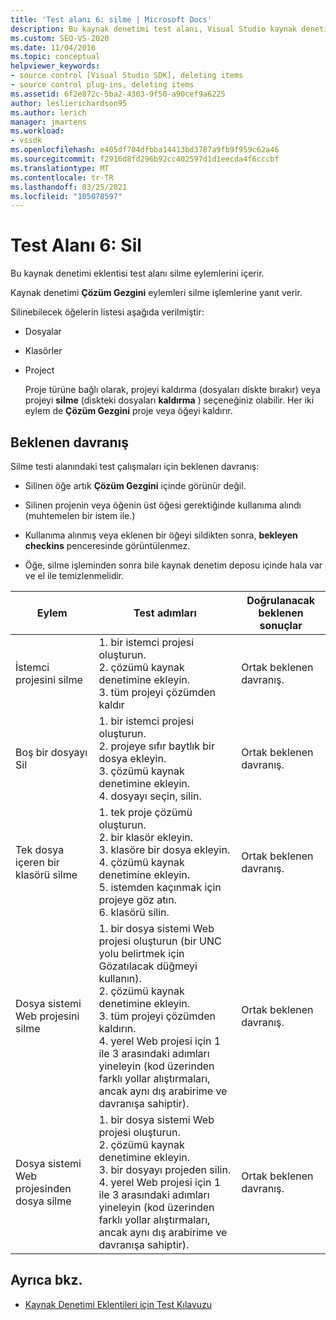 ```yaml
---
title: 'Test alanı 6: silme | Microsoft Docs'
description: Bu kaynak denetimi test alanı, Visual Studio kaynak denetimi eklentiniz için Çözüm Gezgini silme eylemlerini içerir.
ms.custom: SEO-VS-2020
ms.date: 11/04/2016
ms.topic: conceptual
helpviewer_keywords:
- source control [Visual Studio SDK], deleting items
- source control plug-ins, deleting items
ms.assetid: 6f2e872c-5ba2-4303-9f50-a90cef9a6225
author: leslierichardson95
ms.author: lerich
manager: jmartens
ms.workload:
- vssdk
ms.openlocfilehash: e405df704dfbba14413bd3787a9fb9f959c62a46
ms.sourcegitcommit: f2916d8fd296b92cc402597d1d1eecda4f6cccbf
ms.translationtype: MT
ms.contentlocale: tr-TR
ms.lasthandoff: 03/25/2021
ms.locfileid: "105078597"
---
```

# <a name="test-area-6-delete"></a>Test Alanı 6: Sil
Bu kaynak denetimi eklentisi test alanı silme eylemlerini içerir.

 Kaynak denetimi **Çözüm Gezgini** eylemleri silme işlemlerine yanıt verir.

 Silinebilecek öğelerin listesi aşağıda verilmiştir:

- Dosyalar

- Klasörler

- Project

  Proje türüne bağlı olarak, projeyi kaldırma (dosyaları diskte bırakır) veya projeyi **silme** (diskteki dosyaları **kaldırma** ) seçeneğiniz olabilir. Her iki eylem de **Çözüm Gezgini** proje veya öğeyi kaldırır.

## <a name="expected-behavior"></a>Beklenen davranış
 Silme testi alanındaki test çalışmaları için beklenen davranış:

- Silinen öğe artık **Çözüm Gezgini** içinde görünür değil.

- Silinen projenin veya öğenin üst öğesi gerektiğinde kullanıma alındı (muhtemelen bir istem ile.)

- Kullanıma alınmış veya eklenen bir öğeyi sildikten sonra, **bekleyen checkins** penceresinde görüntülenmez.

- Öğe, silme işleminden sonra bile kaynak denetim deposu içinde hala var ve el ile temizlenmelidir.

|Eylem|Test adımları|Doğrulanacak beklenen sonuçlar|
|------------|----------------|--------------------------------|
|İstemci projesini silme|1. bir istemci projesi oluşturun.<br />2. çözümü kaynak denetimine ekleyin.<br />3. tüm projeyi çözümden kaldır|Ortak beklenen davranış.|
|Boş bir dosyayı Sil|1. bir istemci projesi oluşturun.<br />2. projeye sıfır baytlık bir dosya ekleyin.<br />3. çözümü kaynak denetimine ekleyin.<br />4. dosyayı seçin, silin.|Ortak beklenen davranış.|
|Tek dosya içeren bir klasörü silme|1. tek proje çözümü oluşturun.<br />2. bir klasör ekleyin.<br />3. klasöre bir dosya ekleyin.<br />4. çözümü kaynak denetimine ekleyin.<br />5. istemden kaçınmak için projeye göz atın.<br />6. klasörü silin.|Ortak beklenen davranış.|
|Dosya sistemi Web projesini silme|1. bir dosya sistemi Web projesi oluşturun (bir UNC yolu belirtmek için Gözatılacak düğmeyi kullanın).<br />2. çözümü kaynak denetimine ekleyin.<br />3. tüm projeyi çözümden kaldırın.<br />4. yerel Web projesi için 1 ile 3 arasındaki adımları yineleyin (kod üzerinden farklı yollar alıştırmaları, ancak aynı dış arabirime ve davranışa sahiptir).|Ortak beklenen davranış.|
|Dosya sistemi Web projesinden dosya silme|1. bir dosya sistemi Web projesi oluşturun.<br />2. çözümü kaynak denetimine ekleyin.<br />3. bir dosyayı projeden silin.<br />4. yerel Web projesi için 1 ile 3 arasındaki adımları yineleyin (kod üzerinden farklı yollar alıştırmaları, ancak aynı dış arabirime ve davranışa sahiptir).|Ortak beklenen davranış.|

## <a name="see-also"></a>Ayrıca bkz.
- [Kaynak Denetimi Eklentileri için Test Kılavuzu](../../extensibility/internals/test-guide-for-source-control-plug-ins.md)
